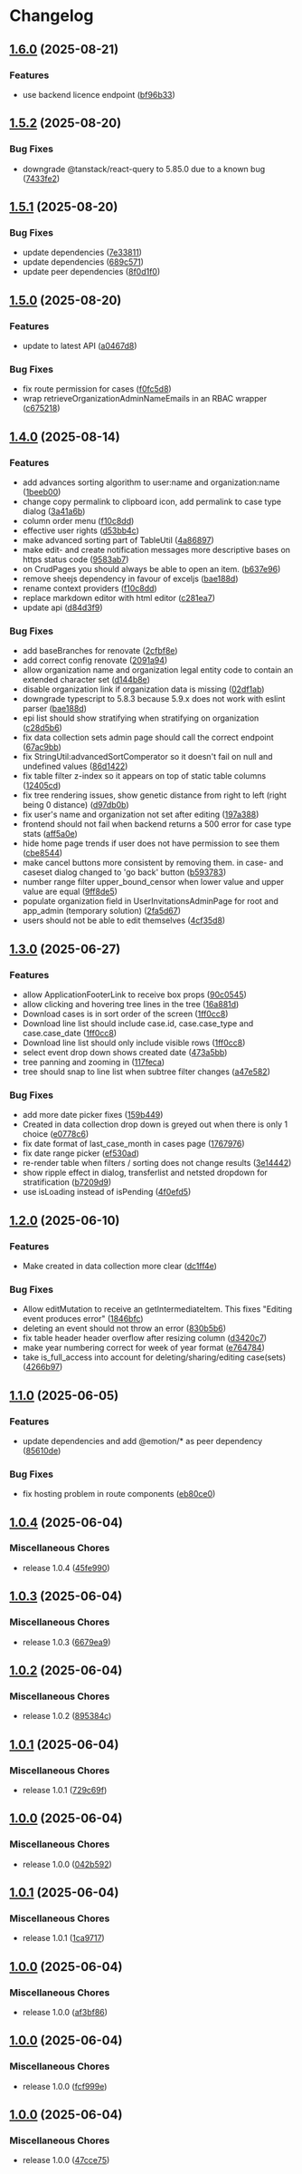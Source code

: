 # Changelog

## [1.6.0](https://github.com/RIVM-bioinformatics/gen-epix-ui/compare/v1.5.2...v1.6.0) (2025-08-21)


### Features

* use backend licence endpoint ([bf96b33](https://github.com/RIVM-bioinformatics/gen-epix-ui/commit/bf96b33f79ef40a8cb8d9a6077143bb4a7e22a35))

## [1.5.2](https://github.com/RIVM-bioinformatics/gen-epix-ui/compare/v1.5.1...v1.5.2) (2025-08-20)


### Bug Fixes

* downgrade @tanstack/react-query to 5.85.0 due to a known bug ([7433fe2](https://github.com/RIVM-bioinformatics/gen-epix-ui/commit/7433fe2c4b18ae140ac8136aeb0a8cac357f20b7))

## [1.5.1](https://github.com/RIVM-bioinformatics/gen-epix-ui/compare/v1.5.0...v1.5.1) (2025-08-20)


### Bug Fixes

* update dependencies ([7e33811](https://github.com/RIVM-bioinformatics/gen-epix-ui/commit/7e33811a1c09874269443a4e67336dca80735e90))
* update dependencies ([689c571](https://github.com/RIVM-bioinformatics/gen-epix-ui/commit/689c571f1986bc905bcc4915d1cce378cf143a9c))
* update peer dependencies ([8f0d1f0](https://github.com/RIVM-bioinformatics/gen-epix-ui/commit/8f0d1f0d10f6b91aba102c5f5c19aa818d88e942))

## [1.5.0](https://github.com/RIVM-bioinformatics/gen-epix-ui/compare/v1.4.0...v1.5.0) (2025-08-20)


### Features

* update to latest API ([a0467d8](https://github.com/RIVM-bioinformatics/gen-epix-ui/commit/a0467d82fd8ad5c4c026f7937f973ee2fbd6aa84))


### Bug Fixes

* fix route permission for cases ([f0fc5d8](https://github.com/RIVM-bioinformatics/gen-epix-ui/commit/f0fc5d8e01f49823e2a4fbee0752e7504b768ed9))
* wrap retrieveOrganizationAdminNameEmails in an RBAC wrapper ([c675218](https://github.com/RIVM-bioinformatics/gen-epix-ui/commit/c6752182ed79d5887ea517e9fbf8e67ef62036ec))

## [1.4.0](https://github.com/RIVM-bioinformatics/gen-epix-ui/compare/v1.3.0...v1.4.0) (2025-08-14)


### Features

* add advances sorting algorithm to user:name and organization:name ([1beeb00](https://github.com/RIVM-bioinformatics/gen-epix-ui/commit/1beeb00a8d3dd3efa8c61e473719d4196242563c))
* change copy permalink to clipboard icon, add permalink to case type dialog ([3a41a6b](https://github.com/RIVM-bioinformatics/gen-epix-ui/commit/3a41a6b54cd1eca91dae726d2d66de715bec97aa))
* column order menu ([f10c8dd](https://github.com/RIVM-bioinformatics/gen-epix-ui/commit/f10c8dd19f207fc88d4e8de7ceb655a02faadb38))
* effective user rights ([d53bb4c](https://github.com/RIVM-bioinformatics/gen-epix-ui/commit/d53bb4ca1cd1d12789e4c0c128f707d4611d2e77))
* make advanced sorting part of TableUtil ([4a86897](https://github.com/RIVM-bioinformatics/gen-epix-ui/commit/4a86897be0d73a397b83dbcd57709182850f426a))
* make edit- and create notification messages more descriptive bases on https status code ([9583ab7](https://github.com/RIVM-bioinformatics/gen-epix-ui/commit/9583ab7bc2aa4d89e98d333166225c72267c58da))
* on CrudPages you should always be able to open an item. ([b637e96](https://github.com/RIVM-bioinformatics/gen-epix-ui/commit/b637e96eef31fe85d3ab8b2597ead63a9e6146c9))
* remove sheejs dependency in favour of exceljs ([bae188d](https://github.com/RIVM-bioinformatics/gen-epix-ui/commit/bae188d8bbbb5471e710493d743cbd237183c9f7))
* rename context providers ([f10c8dd](https://github.com/RIVM-bioinformatics/gen-epix-ui/commit/f10c8dd19f207fc88d4e8de7ceb655a02faadb38))
* replace markdown editor with html editor ([c281ea7](https://github.com/RIVM-bioinformatics/gen-epix-ui/commit/c281ea7ce301d54f3c4d95e81af07fa36fe1c0fe))
* update api ([d84d3f9](https://github.com/RIVM-bioinformatics/gen-epix-ui/commit/d84d3f9db94430d4d049ec3de1c69caeaa2f2c57))


### Bug Fixes

* add baseBranches for renovate ([2cfbf8e](https://github.com/RIVM-bioinformatics/gen-epix-ui/commit/2cfbf8eb331a3aa9e1b72398110ce5a81833d681))
* add correct config renovate ([2091a94](https://github.com/RIVM-bioinformatics/gen-epix-ui/commit/2091a94b4b4c83b20ad11cf631a5c087d22a59ac))
* allow organization name and organization legal entity code to contain an extended character set ([d144b8e](https://github.com/RIVM-bioinformatics/gen-epix-ui/commit/d144b8e667c7c737edd6e82861d0888fd9e496c6))
* disable organization link if organization data is missing ([02df1ab](https://github.com/RIVM-bioinformatics/gen-epix-ui/commit/02df1ab98054b4ff8459734bbdf81a30db72abe7))
* downgrade typescript to 5.8.3 because 5.9.x does not work with eslint parser ([bae188d](https://github.com/RIVM-bioinformatics/gen-epix-ui/commit/bae188d8bbbb5471e710493d743cbd237183c9f7))
* epi list should show stratifying when stratifying on organization ([c28d5b6](https://github.com/RIVM-bioinformatics/gen-epix-ui/commit/c28d5b62de96412205220b6b72a98dd2840ed02c))
* fix data collection sets admin page should call the correct endpoint ([67ac9bb](https://github.com/RIVM-bioinformatics/gen-epix-ui/commit/67ac9bb5822fea1deffb889b6f6cdfb4ddcad126))
* fix StringUtil:advancedSortComperator so it doesn't fail on null and undefined values ([86d1422](https://github.com/RIVM-bioinformatics/gen-epix-ui/commit/86d142226270c99427dd146cc4e4bd2a78877650))
* fix table filter z-index so it appears on top of static table columns ([12405cd](https://github.com/RIVM-bioinformatics/gen-epix-ui/commit/12405cd0079d15f7fea6af1213665fe13c3eb9c5))
* fix tree rendering issues, show genetic distance from right to left (right being 0 distance) ([d97db0b](https://github.com/RIVM-bioinformatics/gen-epix-ui/commit/d97db0b5316dc7f205cb91908e28d47de8eb31c3))
* fix user's name and organization not set after editing ([197a388](https://github.com/RIVM-bioinformatics/gen-epix-ui/commit/197a3888b1b28e7ba604cbcbbb4a193f8f83d948))
* frontend should not fail when backend returns a 500 error for case type stats ([aff5a0e](https://github.com/RIVM-bioinformatics/gen-epix-ui/commit/aff5a0e42d7bc1029ef34530ec43fb505ec81d90))
* hide home page trends if user does not have permission to see them ([cbe8544](https://github.com/RIVM-bioinformatics/gen-epix-ui/commit/cbe85441c8b20419e231b98aadd6f7b97a3a3e7c))
* make cancel buttons more consistent by removing them. in case- and caseset dialog changed to 'go back' button ([b593783](https://github.com/RIVM-bioinformatics/gen-epix-ui/commit/b5937833a9258ead05daf8d50b12fa90b9d8d317))
* number range filter upper_bound_censor when lower value and upper value are equal ([9ff8de5](https://github.com/RIVM-bioinformatics/gen-epix-ui/commit/9ff8de5fdc78ea039279d1ab1e45c5fbe9c9b7ca))
* populate organization field in UserInvitationsAdminPage for root and app_admin (temporary solution) ([2fa5d67](https://github.com/RIVM-bioinformatics/gen-epix-ui/commit/2fa5d67801ef4cb01d488be610a25eedaeeed877))
* users should not be able to edit themselves ([4cf35d8](https://github.com/RIVM-bioinformatics/gen-epix-ui/commit/4cf35d8e5dd226e620d4fab40e5ed687104063cf))

## [1.3.0](https://github.com/RIVM-bioinformatics/gen-epix-ui/compare/v1.2.0...v1.3.0) (2025-06-27)


### Features

* allow ApplicationFooterLink to receive box props ([90c0545](https://github.com/RIVM-bioinformatics/gen-epix-ui/commit/90c0545f5685d3fcc0923fb0de67927bb0e9a3bf))
* allow clicking and hovering tree lines in the tree ([16a881d](https://github.com/RIVM-bioinformatics/gen-epix-ui/commit/16a881d03ec680dadd70dc6591ebfb34cb92bd11))
* Download cases is in sort order of the screen ([1ff0cc8](https://github.com/RIVM-bioinformatics/gen-epix-ui/commit/1ff0cc82ece56ffa39405dc70e8315a736491560))
* Download line list should include case.id, case.case_type and case.case_date ([1ff0cc8](https://github.com/RIVM-bioinformatics/gen-epix-ui/commit/1ff0cc82ece56ffa39405dc70e8315a736491560))
* Download line list should only include visible rows ([1ff0cc8](https://github.com/RIVM-bioinformatics/gen-epix-ui/commit/1ff0cc82ece56ffa39405dc70e8315a736491560))
* select event drop down shows created date ([473a5bb](https://github.com/RIVM-bioinformatics/gen-epix-ui/commit/473a5bb44f555ee4ba6c2ac847b5ae3609a31b8b))
* tree panning and zooming in ([117feca](https://github.com/RIVM-bioinformatics/gen-epix-ui/commit/117feca7703beb4f61922d3623f4dd9d0eb053f8))
* tree should snap to line list when subtree filter changes ([a47e582](https://github.com/RIVM-bioinformatics/gen-epix-ui/commit/a47e582c41346f5ca6469714119d0db40be6111e))


### Bug Fixes

* add more date picker fixes ([159b449](https://github.com/RIVM-bioinformatics/gen-epix-ui/commit/159b449c980786f5b60ab9afba84a53a3c6c7e0a))
* Created in data collection drop down is greyed out when there is only 1 choice ([e0778c6](https://github.com/RIVM-bioinformatics/gen-epix-ui/commit/e0778c65ed9ef16d22d58351580d53efcf7b6792))
* fix date format of last_case_month in cases page ([1767976](https://github.com/RIVM-bioinformatics/gen-epix-ui/commit/1767976c4afd114b40cff7de832fec3a8473e3d5))
* fix date range picker ([ef530ad](https://github.com/RIVM-bioinformatics/gen-epix-ui/commit/ef530ad85657fc24537ea4dbddf68091ac66e771))
* re-render table when filters / sorting does not change results ([3e14442](https://github.com/RIVM-bioinformatics/gen-epix-ui/commit/3e144427f30366b82f0f33761303803f216e2b46))
* show ripple effect in dialog, transferlist  and netsted dropdown for stratification ([b7209d9](https://github.com/RIVM-bioinformatics/gen-epix-ui/commit/b7209d92cc528edc4c492a37e2e0ef34f1872743))
* use isLoading instead of isPending ([4f0efd5](https://github.com/RIVM-bioinformatics/gen-epix-ui/commit/4f0efd50742342ed7492f7a48d3ef8f30a159aae))

## [1.2.0](https://github.com/RIVM-bioinformatics/gen-epix-ui/compare/v1.1.0...v1.2.0) (2025-06-10)


### Features

* Make created in data collection more clear ([dc1ff4e](https://github.com/RIVM-bioinformatics/gen-epix-ui/commit/dc1ff4e1c0dc0555955165e1ae979689d45d724a))


### Bug Fixes

* Allow editMutation to receive an getIntermediateItem. This fixes "Editing event produces error" ([1846bfc](https://github.com/RIVM-bioinformatics/gen-epix-ui/commit/1846bfc4bbb610e2e68a244d35874d77da09651b))
* deleting an event should not throw an error ([830b5b6](https://github.com/RIVM-bioinformatics/gen-epix-ui/commit/830b5b61bd839af6f8eafcfa12ef284716f778f9))
* fix table header header overflow after resizing column ([d3420c7](https://github.com/RIVM-bioinformatics/gen-epix-ui/commit/d3420c7af4b471af5046259860e7e51fcc40eb6e))
* make year numbering correct for week of year format ([e764784](https://github.com/RIVM-bioinformatics/gen-epix-ui/commit/e764784cea05600b7f2499fc31f22dfdde6d170f))
* take is_full_access into account for deleting/sharing/editing case(sets) ([4266b97](https://github.com/RIVM-bioinformatics/gen-epix-ui/commit/4266b973b150dc715b69f5f8a350165d1af39b4e))

## [1.1.0](https://github.com/RIVM-bioinformatics/gen-epix-ui/compare/v1.0.4...v1.1.0) (2025-06-05)


### Features

* update dependencies and add @emotion/* as peer dependency ([85610de](https://github.com/RIVM-bioinformatics/gen-epix-ui/commit/85610de45d33197acd3195e05740db2cd46f55df))


### Bug Fixes

* fix hosting problem in route components ([eb80ce0](https://github.com/RIVM-bioinformatics/gen-epix-ui/commit/eb80ce0322e34895b038133eaad067f6563cec03))

## [1.0.4](https://github.com/RIVM-bioinformatics/gen-epix-ui/compare/v1.0.3...v1.0.4) (2025-06-04)


### Miscellaneous Chores

* release 1.0.4 ([45fe990](https://github.com/RIVM-bioinformatics/gen-epix-ui/commit/45fe990b53e2a59ba37d3ef6e2944b947eb0544d))

## [1.0.3](https://github.com/RIVM-bioinformatics/gen-epix-ui/compare/v1.0.2...v1.0.3) (2025-06-04)


### Miscellaneous Chores

* release 1.0.3 ([6679ea9](https://github.com/RIVM-bioinformatics/gen-epix-ui/commit/6679ea9d633c13b6098b44819644625cf3e07feb))

## [1.0.2](https://github.com/RIVM-bioinformatics/gen-epix-ui/compare/v1.0.1...v1.0.2) (2025-06-04)


### Miscellaneous Chores

* release 1.0.2 ([895384c](https://github.com/RIVM-bioinformatics/gen-epix-ui/commit/895384c83329d98456e6828251d79d4845b50928))

## [1.0.1](https://github.com/RIVM-bioinformatics/gen-epix-ui/compare/v1.0.0...v1.0.1) (2025-06-04)


### Miscellaneous Chores

* release 1.0.1 ([729c69f](https://github.com/RIVM-bioinformatics/gen-epix-ui/commit/729c69fcc0ff0d9e5e02c807151d8a77216fe907))

## [1.0.0](https://github.com/RIVM-bioinformatics/gen-epix-ui/compare/v0.0.5...v1.0.0) (2025-06-04)


### Miscellaneous Chores

* release 1.0.0 ([042b592](https://github.com/RIVM-bioinformatics/gen-epix-ui/commit/042b5927992eb28c1c01d445b3ffd809b5cdd8ea))

## [1.0.1](https://github.com/RIVM-bioinformatics/gen-epix-ui/compare/gen-epix-ui-v1.0.0...gen-epix-ui-v1.0.1) (2025-06-04)


### Miscellaneous Chores

* release 1.0.1 ([1ca9717](https://github.com/RIVM-bioinformatics/gen-epix-ui/commit/1ca9717720093bd2c040e7014604d4f5b65eb1af))

## [1.0.0](https://github.com/RIVM-bioinformatics/gen-epix-ui/compare/gen-epix-ui-v1.0.0...gen-epix-ui-v1.0.0) (2025-06-04)


### Miscellaneous Chores

* release 1.0.0 ([af3bf86](https://github.com/RIVM-bioinformatics/gen-epix-ui/commit/af3bf86e756a5da4f316aeff36881951679a0dbc))

## [1.0.0](https://github.com/RIVM-bioinformatics/gen-epix-ui/compare/gen-epix-ui-v0.0.5...gen-epix-ui-v1.0.0) (2025-06-04)


### Miscellaneous Chores

* release 1.0.0 ([fcf999e](https://github.com/RIVM-bioinformatics/gen-epix-ui/commit/fcf999ee7449a2e06569488d4eeed949e7266181))

## [1.0.0](https://github.com/RIVM-bioinformatics/gen-epix-ui/compare/gen-epix-ui-v0.0.5...gen-epix-ui-v1.0.0) (2025-06-04)


### Miscellaneous Chores

* release 1.0.0 ([47cce75](https://github.com/RIVM-bioinformatics/gen-epix-ui/commit/47cce7512e27b2c817cd314bf7b8fdace1678879))
